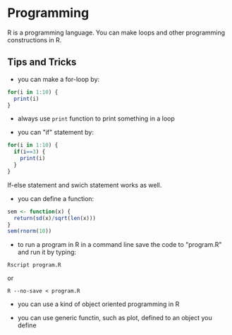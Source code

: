 # Programming

R is a programming language. You can make loops and other programming constructions in R.

## Tips and Tricks

* you can make a for-loop by:
```R
for(i in 1:10) {
  print(i)
}
```

* always use `print` function to print something in a loop

* you can "if" statement by:
```R
for(i in 1:10) {
  if(i==3) {
    print(i)
  }
}
```
If-else statement and swich statement works as well.

* you can define a function:
```R
sem <- function(x) {
  return(sd(x)/sqrt(len(x)))
}
sem(rnorm(10))
```

* to run a program in R in a command line save the code to "program.R" and run it by typing:
```
Rscript program.R
```
or
```
R --no-save < program.R
```

* you can use a kind of object oriented programming in R

* you can use generic functin, such as plot, defined to an object you define

